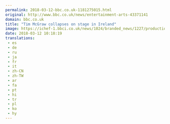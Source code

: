 ```yaml
---
permalink: 2018-03-12-bbc.co.uk-1181275015.html
original: http://www.bbc.co.uk/news/entertainment-arts-43371141
domain: bbc.co.uk
title: "Tim McGraw collapses on stage in Ireland"
image: https://ichef-1.bbci.co.uk/news/1024/branded_news/1227/production/_100374640_872f48e2-9828-4b5d-bf2c-5791024a5189.jpg
date: 2018-03-12 10:18:19
translations: 
 - es
 - de
 - ru
 - ja
 - fr
 - it
 - zh-CN
 - zh-TW
 - ar
 - fa
 - pt
 - hi
 - tr
 - pl
 - ko
 - hy
---
```


